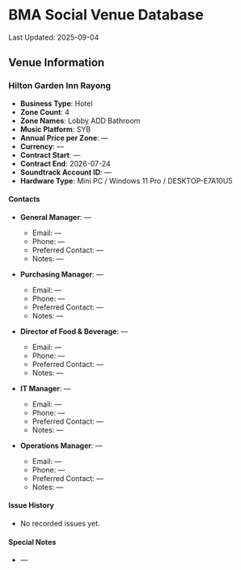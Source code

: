 # BMA Social Venue Database

Last Updated: 2025-09-04

## Venue Information

### Hilton Garden Inn Rayong
- **Business Type**: Hotel
- **Zone Count**: 4
- **Zone Names**: Lobby ADD Bathroom
- **Music Platform**: SYB
- **Annual Price per Zone**: —
- **Currency**: —
- **Contract Start**: —
- **Contract End**: 2026-07-24
- **Soundtrack Account ID**: —
- **Hardware Type**: Mini PC / Windows 11 Pro / DESKTOP-E7A10U5

#### Contacts
- **General Manager**: —
  - Email: —
  - Phone: —
  - Preferred Contact: —
  - Notes: —

- **Purchasing Manager**: —
  - Email: —
  - Phone: —
  - Preferred Contact: —
  - Notes: —

- **Director of Food & Beverage**: —
  - Email: —
  - Phone: —
  - Preferred Contact: —
  - Notes: —

- **IT Manager**: —
  - Email: —
  - Phone: —
  - Preferred Contact: —
  - Notes: —

- **Operations Manager**: —
  - Email: —
  - Phone: —
  - Preferred Contact: —
  - Notes: —

#### Issue History
- No recorded issues yet.

#### Special Notes
- —
